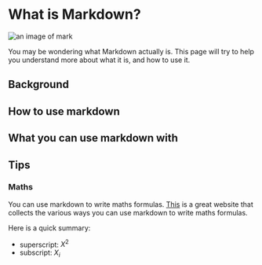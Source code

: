 # What is Markdown?

![an image of mark](https://media2.giphy.com/media/UsAw2grOuqopE5qht1/200.gif)

You may be wondering what Markdown actually is. This page will try to help you understand more about what it is, and how to use it.

## Background

## How to use markdown

## What you can use markdown with

## Tips

### Maths

You can use markdown to write maths formulas. [This](https://csrgxtu.github.io/2015/03/20/Writing-Mathematic-Fomulars-in-Markdown/) is a great website that collects the various ways you can use markdown to write maths formulas.

Here is a quick summary:

- superscript: $X^{2}$
- subscript: $X_{i}$